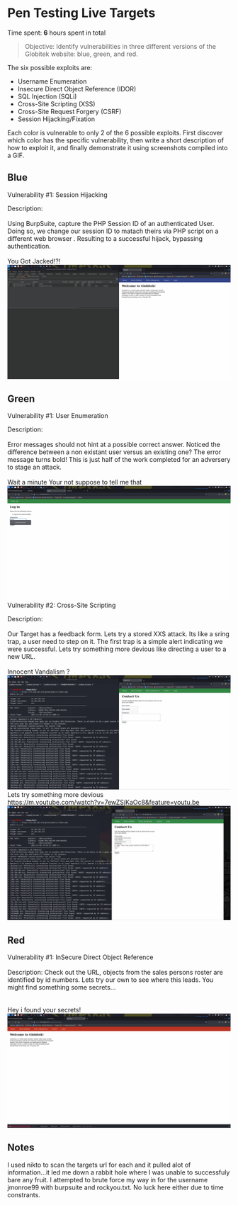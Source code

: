 # Pen Testing Live Targets

Time spent: **6** hours spent in total

> Objective: Identify vulnerabilities in three different versions of the Globitek website: blue, green, and red.

The six possible exploits are:

* Username Enumeration
* Insecure Direct Object Reference (IDOR)
* SQL Injection (SQLi)
* Cross-Site Scripting (XSS)
* Cross-Site Request Forgery (CSRF)
* Session Hijacking/Fixation

Each color is vulnerable to only 2 of the 6 possible exploits. First discover which color has the specific vulnerability, then write a short description of how to exploit it, and finally demonstrate it using screenshots compiled into a GIF.

## Blue

Vulnerability #1: Session Hijacking

Description:
<br />
<br />
Using BurpSuite, capture the PHP Session ID of an authenticated User. Doing so, we change our session ID to matach theirs via PHP script on a different web browser . Resulting to a successful hijack, bypassing authentication.
<br />
<br />
You Got Jacked!?!
<img src="Hijack.gif">


## Green

Vulnerability #1: User Enumeration

Description:
<br />
<br />
Error messages should not hint at a possible correct answer. Noticed the difference between a non existant user versus an existing one? The error message turns bold! This is just half of the work completed for an adversery to stage an attack. 
<br />
<br />
Wait a minute Your not suppose to tell me that
<img src="UserEnum.gif">
<br />
Vulnerability #2: Cross-Site Scripting

Description:
<br />
<br />
Our Target has a feedback form. Lets try a stored XXS attack. Its like a sring trap, a user need to step on it. The first trap is a simple alert indicating we were successful. Lets try something more devious like directing a user to a new URL. 
<br />
<br />
Innocent Vandalism ?
<img src="xxs.gif">
<br />
Lets try something more devious
<br/> https://m.youtube.com/watch?v=7ewZSjKaOc8&feature=youtu.be
<img src="xxs2.gif">
## Red

Vulnerability #1: InSecure Direct Object Reference
<br />
<br />
Description: Check out the URL, objects from the sales persons roster are identified by id numbers. Lets try our own to see where this leads. You might find something some secrets...  
<br />
<br />
Hey i found your secrets! 
<img src="IDOR.gif">


## Notes

I used nikto to scan the targets url for each and it pulled alot of information...it led me down a rabbit hole where I was unable to successfuly bare any fruit. I attempted to brute force my way in for the username jmonroe99 with burpsuite and rockyou.txt. No luck here either due to time constrants. 
